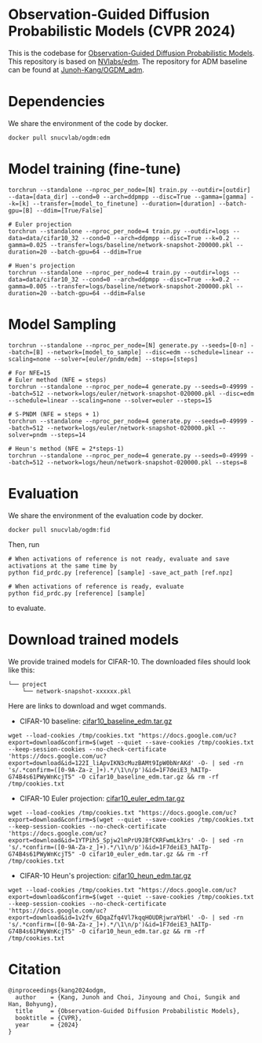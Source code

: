# Observation-Guided Diffusion Probabilistic Models (CVPR 2024)

This is the codebase for [Observation-Guided Diffusion Probabilistic Models](https://arxiv.org/abs/2310.04041v1). This repository is based on [NVlabs/edm](https://github.com/NVlabs/edm).
The repository for ADM baseline can be found at [Junoh-Kang/OGDM_adm](https://github.com/Junoh-Kang/OGDM_adm).

# Dependencies
We share the environment of the code by docker.
```
docker pull snucvlab/ogdm:edm
```

# Model training (fine-tune)
```
torchrun --standalone --nproc_per_node=[N] train.py --outdir=[outdir] --data=[data_dir] --cond=0 --arch=ddpmpp --disc=True --gamma=[gamma] --k=[k] --transfer=[model_to_finetune] --duration=[duration] --batch-gpu=[B] --ddim=[True/False] 

# Euler projection
torchrun --standalone --nproc_per_node=4 train.py --outdir=logs --data=data/cifar10_32 --cond=0 --arch=ddpmpp --disc=True --k=0.2 --gamma=0.025 --transfer=logs/baseline/network-snapshot-200000.pkl --duration=20 --batch-gpu=64 --ddim=True

# Huen's projection
torchrun --standalone --nproc_per_node=4 train.py --outdir=logs --data=data/cifar10_32 --cond=0 --arch=ddpmpp --disc=True --k=0.2 --gamma=0.005 --transfer=logs/baseline/network-snapshot-200000.pkl --duration=20 --batch-gpu=64 --ddim=False
```

# Model Sampling
```
torchrun --standalone --nproc_per_node=[N] generate.py --seeds=[0-n] --batch=[B] --network=[model_to_sample] --disc=edm --schedule=linear --scaling=none --solver=[euler/pndm/edm] --steps=[steps]

# For NFE=15
# Euler method (NFE = steps)
torchrun --standalone --nproc_per_node=4 generate.py --seeds=0-49999 --batch=512 --network=logs/euler/network-snapshot-020000.pkl --disc=edm --schedule=linear --scaling=none --solver=euler --steps=15

# S-PNDM (NFE = steps + 1)
torchrun --standalone --nproc_per_node=4 generate.py --seeds=0-49999 --batch=512 --network=logs/euler/network-snapshot-020000.pkl --solver=pndm --steps=14

# Heun's method (NFE = 2*steps-1)
torchrun --standalone --nproc_per_node=4 generate.py --seeds=0-49999 --batch=512 --network=logs/heun/network-snapshot-020000.pkl --steps=8
```

# Evaluation
We share the environment of the evaluation code by docker.
```
docker pull snucvlab/ogdm:fid
```

Then, run
```
# When activations of reference is not ready, evaluate and save activations at the same time by
python fid_prdc.py [reference] [sample] -save_act_path [ref.npz]

# When activations of reference is ready, evaluate 
python fid_prdc.py [reference] [sample]
```
to evaluate.

# Download trained models
We provide trained models for CIFAR-10.
The downloaded files should look like this:
```
└── project
    └── network-snapshot-xxxxxx.pkl 
```
Here are links to download and wget commands.
- CIFAR-10 baseline: [cifar10_baseline_edm.tar.gz](https://drive.google.com/file/d/122I_liApvIKN3cMuzBAMt9IpW0bNrAKd/view?usp=share_link)
```
wget --load-cookies /tmp/cookies.txt "https://docs.google.com/uc?export=download&confirm=$(wget --quiet --save-cookies /tmp/cookies.txt --keep-session-cookies --no-check-certificate 'https://docs.google.com/uc?export=download&id=122I_liApvIKN3cMuzBAMt9IpW0bNrAKd' -O- | sed -rn 's/.*confirm=([0-9A-Za-z_]+).*/\1\n/p')&id=1F7deiE3_hAITp-G74B4s61PWyWnKcjT5" -O cifar10_baseline_edm.tar.gz && rm -rf /tmp/cookies.txt
```

- CIFAR-10 Euler projection: [cifar10_euler_edm.tar.gz](https://drive.google.com/file/d/1YTPih5_Spjw2lmPrU9JBfCKRFwmLk3rs/view?usp=share_link)
```
wget --load-cookies /tmp/cookies.txt "https://docs.google.com/uc?export=download&confirm=$(wget --quiet --save-cookies /tmp/cookies.txt --keep-session-cookies --no-check-certificate 'https://docs.google.com/uc?export=download&id=1YTPih5_Spjw2lmPrU9JBfCKRFwmLk3rs' -O- | sed -rn 's/.*confirm=([0-9A-Za-z_]+).*/\1\n/p')&id=1F7deiE3_hAITp-G74B4s61PWyWnKcjT5" -O cifar10_euler_edm.tar.gz && rm -rf /tmp/cookies.txt
```

- CIFAR-10 Heun's projection: [cifar10_heun_edm.tar.gz](https://drive.google.com/file/d/1v2fv_6DqaZfq4Vl7kqqHOUDRjwraYbHl/view?usp=share_link)
```
wget --load-cookies /tmp/cookies.txt "https://docs.google.com/uc?export=download&confirm=$(wget --quiet --save-cookies /tmp/cookies.txt --keep-session-cookies --no-check-certificate 'https://docs.google.com/uc?export=download&id=1v2fv_6DqaZfq4Vl7kqqHOUDRjwraYbHl' -O- | sed -rn 's/.*confirm=([0-9A-Za-z_]+).*/\1\n/p')&id=1F7deiE3_hAITp-G74B4s61PWyWnKcjT5" -O cifar10_heun_edm.tar.gz && rm -rf /tmp/cookies.txt
```

# Citation
```
@inproceedings{kang2024odgm,
  author    = {Kang, Junoh and Choi, Jinyoung and Choi, Sungik and Han, Bohyung},
  title     = {Observation-Guided Diffusion Probabilistic Models},
  booktitle = {CVPR},
  year      = {2024}
}
```
